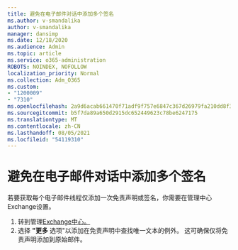 ```yaml
---
title: 避免在电子邮件对话中添加多个签名
ms.author: v-smandalika
author: v-smandalika
manager: dansimp
ms.date: 12/18/2020
ms.audience: Admin
ms.topic: article
ms.service: o365-administration
ROBOTS: NOINDEX, NOFOLLOW
localization_priority: Normal
ms.collection: Adm_O365
ms.custom:
- "1200009"
- "7310"
ms.openlocfilehash: 2a9d6acab661470f71adf9f757e6847c367d26979fa210dd8f35e0ffaaa8dc45
ms.sourcegitcommit: b5f7da89a650d2915dc652449623c78be6247175
ms.translationtype: MT
ms.contentlocale: zh-CN
ms.lasthandoff: 08/05/2021
ms.locfileid: "54119310"
---
```

# <a name="avoid-multiple-signatures-from-being-added-in-an-email-conversation"></a>避免在电子邮件对话中添加多个签名

若要获取每个电子邮件线程仅添加一次免责声明或签名，你需要在管理中心Exchange设置。

1. 转到管理[Exchange中心。](https://go.microsoft.com/fwlink/p/?linkid=2059104)
2. 选择 **"更多** 选项"以添加在免责声明中查找唯一文本的例外。 这可确保仅将免责声明添加到原始邮件。

